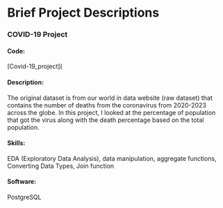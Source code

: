 # Brief Project Descriptions

### COVID-19 Project
#### Code: 
[Covid-19_project](

#### Description: 
The original dataset is from our world in data website (raw dataset) that contains the number of deaths from the coronavirus from 2020-2023 across the globe. In this project, I looked at the percentage of population that got the virus along with the death percentage based on the total population.

#### Skills: 
EDA (Exploratory Data Analysis), data manipulation, aggregate functions, Converting Data Types, Join function

#### Software: 
PostgreSQL
